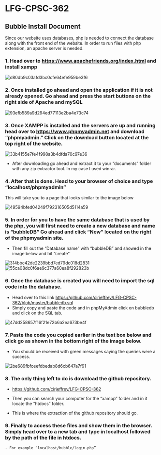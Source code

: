 # LFG-CPSC-362

## Bubble Install Document

Since our website uses databases, php is needed to connect the database along with the front end of the website. In order to run files with php extension, an apache server is needed. 

### 1. Head over to https://www.apachefriends.org/index.html and install xampp

![d80db9c03afd3bc0cfe64efe959be3f6](https://user-images.githubusercontent.com/31262157/39280409-29f662f0-48b4-11e8-8b26-0e1b52fd9f32.png)


### 2. Once installed go ahead and open the application if it is not already opened. Go ahead and press the start buttons on the right side of Apache and mySQL

![93efb589a9d294ed77113e2ba4e73c74](https://user-images.githubusercontent.com/31262157/39280430-40f63c28-48b4-11e8-9c58-34f54eed9546.png)

### 3. Once XAMPP is installed and the servers are up and running head over to https://www.phpmyadmin.net and download “phpmyadmin.” Click on the download button located at the top right of the website.

![33b4155e7fe4f998a3b4dfda70c97e36](https://user-images.githubusercontent.com/31262157/39280441-4e19fc50-48b4-11e8-85fa-ad506b57998f.png)

- After downloading go ahead and extract it to your “documents” folder with any zip extractor tool. In my case I used winrar.


### 4. After that is done. Head to your browser of choice and type “localhost/phpmyadmin” 
This will take you to a page that looks similar to the image below

![49594bfed04249f792316505d5114a59](https://user-images.githubusercontent.com/31262157/39280508-a61419ea-48b4-11e8-86f9-efb450970566.png)

### 5. In order for you to have the same database that is used by the php, you will first need to create a new database and name is “bubbleDB” Go ahead and click “New” located on the right of the phpmyadmin site. 

- Then fill out the “Database name” with “bubbleDB”  and showed in the image below and hit “create”
 

![314bbc42de2239bbd7ed79dc018d2831](https://user-images.githubusercontent.com/31262157/39280560-e3f9695e-48b4-11e8-9726-3e861a677717.png)
![55ca08dc0f6ae9c377a60ea8f292823b](https://user-images.githubusercontent.com/31262157/39280546-d7085e62-48b4-11e8-80cf-78ac03d49dba.png)


### 6. Once the database is created you will need to import the sql code into the database. 
- Head over to this link https://github.com/cirjeffrey/LFG-CPSC-362/blob/master/bubbledb.sql
- Simply copy and paste the code and in phpMyAdmin click on bubbledb and click on the SQL tab.

![47dd258657f16f21e72b6a2ea673be4f](https://user-images.githubusercontent.com/31262157/39280349-a4f5d270-48b3-11e8-88ca-193f4898b694.png)

### 7. Paste the code you copied earlier in the text box below and click go as shown in the bottom right of the image below.
- You should be received with green messages saying the queries were a success.

![2be689fbfceefdbedab8d6cb647a7f91](https://user-images.githubusercontent.com/31262157/39280621-4145bfc2-48b5-11e8-9a6d-588d95fee8eb.png)



### 8. The only thing left to do is download the github repository.
- https://github.com/cirjeffrey/LFG-CPSC-362

- Then you can search your computer for the “xampp” folder and in it locate the “htdocs” folder.
- This is where the extraction of the github repository should go. 

### 9. Finally to access these files and show them in the browser. Simply head over to a new tab and type in localhost followed by the path of the file in htdocs.
    - For example “localhost/bubble/login.php”

